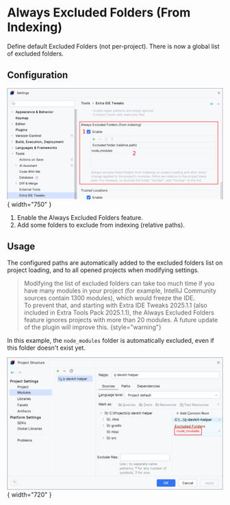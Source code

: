 <show-structure for="chapter,procedure,tab,def"/>

# Always Excluded Folders (From Indexing)

Define default Excluded Folders (not per-project). There is now a global list of excluded folders.

## Configuration

![](../../images/extra-ide-tweaks/extra-ide-tweaks-always-excluded-folders-cfg.png){ width="750" }

1. Enable the Always Excluded Folders feature.
2. Add some folders to exclude from indexing (relative paths).

## Usage

The configured paths are automatically added to the excluded folders list on project loading, and to all opened projects when modifying settings.

> Modifying the list of excluded folders can take too much time if you have many modules in your project (for example, IntelliJ Community sources contain 1300 modules), which would freeze the IDE.  
> To prevent that, and starting with Extra IDE Tweaks 2025.1.1 (also included in Extra Tools Pack 2025.1.1), the Always Excluded Folders feature ignores projects with more than 20 modules. A future update of the plugin will improve this.
{style="warning"}

In this example, the `node_modules` folder is automatically excluded, even if this folder doesn't exist yet.

![](../../images/extra-ide-tweaks/extra-ide-tweaks-always-excluded-folders.png){ width="720" }
